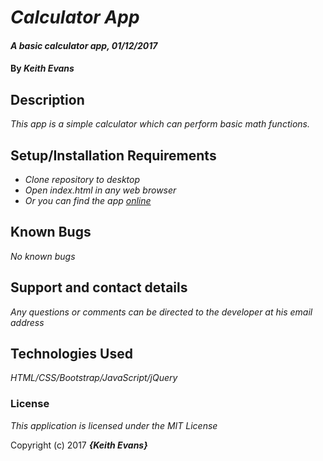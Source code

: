 # _Calculator App_

#### _A basic calculator app, 01/12/2017_

#### By _**Keith Evans**_

## Description

_This app is a simple calculator which can perform basic math functions._

## Setup/Installation Requirements

* _Clone repository to desktop_
* _Open index.html in any web browser_
* _Or you can find the app [online](https://kwlevans.github.io/calculator/)_

## Known Bugs

_No known bugs_

## Support and contact details

_Any questions or comments can be directed to the developer at his email address_

## Technologies Used

_HTML/CSS/Bootstrap/JavaScript/jQuery_

### License

*This application is licensed under the MIT License*

Copyright (c) 2017 **_{Keith Evans}_**
